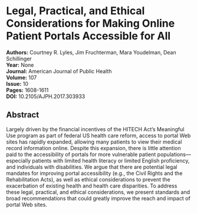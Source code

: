 # Legal, Practical, and Ethical Considerations for Making Online Patient Portals Accessible for All

**Authors:** Courtney R. Lyles, Jim Fruchterman, Mara Youdelman, Dean Schillinger  
**Year:** None  
**Journal:** American Journal of Public Health  
**Volume:** 107  
**Issue:** 10  
**Pages:** 1608-1611  
**DOI:** 10.2105/AJPH.2017.303933  

## Abstract
Largely driven by the financial incentives of the HITECH Act’s Meaningful Use program as part of federal US health care reform, access to portal Web sites has rapidly expanded, allowing many patients to view their medical record information online.
            Despite this expansion, there is little attention paid to the accessibility of portals for more vulnerable patient populations—especially patients with limited health literacy or limited English proficiency, and individuals with disabilities.
            We argue that there are potential legal mandates for improving portal accessibility (e.g., the Civil Rights and the Rehabilitation Acts), as well as ethical considerations to prevent the exacerbation of existing health and health care disparities. To address these legal, practical, and ethical considerations, we present standards and broad recommendations that could greatly improve the reach and impact of portal Web sites.

